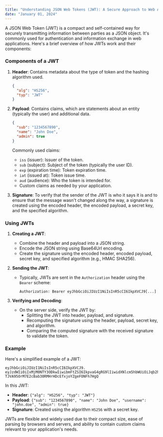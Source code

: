 ```yaml
---
title: "Understanding JSON Web Tokens (JWT): A Secure Approach to Web Authentication"
date: "January 01, 2024"
---
```



A JSON Web Token (JWT) is a compact and self-contained way for securely transmitting information between parties as a JSON object. It's commonly used for authentication and information exchange in web applications. Here's a brief overview of how JWTs work and their components:

### Components of a JWT

1. **Header**: Contains metadata about the type of token and the hashing algorithm used.

   ```json
   {
     "alg": "HS256",
     "typ": "JWT"
   }
   ```

2. **Payload**: Contains claims, which are statements about an entity (typically the user) and additional data.

   ```json
   {
     "sub": "1234567890",
     "name": "John Doe",
     "admin": true
   }
   ```

   Commonly used claims:
   - `iss` (issuer): Issuer of the token.
   - `sub` (subject): Subject of the token (typically the user ID).
   - `exp` (expiration time): Token expiration time.
   - `iat` (issued at): Token issue time.
   - `aud` (audience): Who the token is intended for.
   - Custom claims as needed by your application.

3. **Signature**: To verify that the sender of the JWT is who it says it is and to ensure that the message wasn't changed along the way, a signature is created using the encoded header, the encoded payload, a secret key, and the specified algorithm.

### Using JWTs

1. **Creating a JWT**:
   - Combine the header and payload into a JSON string.
   - Encode the JSON string using Base64Url encoding.
   - Create the signature using the encoded header, encoded payload, secret key, and specified algorithm (e.g., HMAC SHA256).

2. **Sending the JWT**:
   - Typically, JWTs are sent in the `Authorization` header using the `Bearer` scheme:

     ```
     Authorization: Bearer eyJhbGciOiJIUzI1NiIsInR5cCI6IkpXVCJ9[...] 
     ```

3. **Verifying and Decoding**:
   - On the server side, verify the JWT by:
     - Splitting the JWT into header, payload, and signature.
     - Recomputing the signature using the header, payload, secret key, and algorithm.
     - Comparing the computed signature with the received signature to validate the token.

### Example
Here's a simplified example of a JWT:

```
eyJhbGciOiJIUzI1NiIsInR5cCI6IkpXVCJ9.
eyJzdWIiOiIxMjM0NTY3ODkwIiwibmFtZSI6IkpvaG4gRG9lIiwidXNlcm5hbWUiOiJqb2huZG9lIiwiYWRtaW4iOnRydWV9.
TJVA95OrM7E2cBab30RMHrHDcEfxjoYZgeFONFh7HgQ
```

In this JWT:
- **Header**: `{"alg": "HS256", "typ": "JWT"}`
- **Payload**: `{"sub": "1234567890", "name": "John Doe", "username": "john.doe", "admin": true}`
- **Signature**: Created using the algorithm `HS256` with a secret key.

JWTs are flexible and widely used due to their compact size, ease of parsing by browsers and servers, and ability to contain custom claims relevant to your application's needs.
